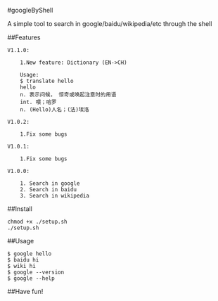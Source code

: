
#googleByShell

A simple tool to search in google/baidu/wikipedia/etc through the shell


##Features

	V1.1.0:

		1.New feature: Dictionary (EN->CH)

		Usage:
		$ translate hello
		hello
		n. 表示问候， 惊奇或唤起注意时的用语
		int. 喂；哈罗
		n. (Hello)人名；(法)埃洛

	V1.0.2:

		1.Fix some bugs

	V1.0.1:

		1.Fix some bugs 

	V1.0.0:

		1. Search in google 
		2. Search in baidu
		3. Search in wikipedia

##Install 

	chmod +x ./setup.sh
	./setup.sh

##Usage
	
	$ google hello
	$ baidu hi
	$ wiki hi
	$ google --version
	$ google --help


##Have fun!
